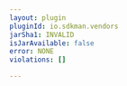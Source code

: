 ```yaml
---
layout: plugin
pluginId: io.sdkman.vendors
jarSha1: INVALID
isJarAvailable: false
error: NONE
violations: []

---
```

